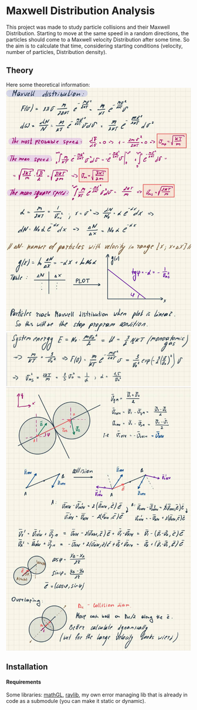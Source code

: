 # Maxwell Distribution Analysis
This project was made to study particle collisions and their Maxwell Distribution.
Starting to move at the same speed in a random directions, the particles
should come to a Maxwell velocity Distribution after some time. 
So the aim is to calculate that time, considering starting conditions (velocity, 
number of particles, Distribution density).

## Theory

Here some theoretical information:
![Maxwell Distribution](image/maxwell1.jpg)
![Maxwell Distribution](image/maxwell2.jpg)
![Balls collision](image/maxwell3.jpg)

## Installation
#### Requirements
Some libraries: [mathGL](https://mathgl.sourceforge.net/doc_en/Main.html), [raylib](https://www.raylib.com/index.html), my own error managing lib that is already
in code as a submodule (you can make it static or dynamic).

